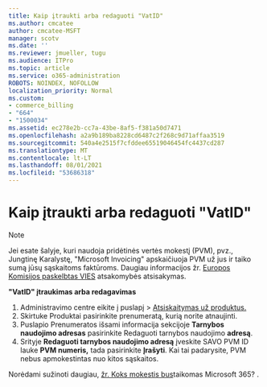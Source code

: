 ```yaml
---
title: Kaip įtraukti arba redaguoti "VatID"
ms.author: cmcatee
author: cmcatee-MSFT
manager: scotv
ms.date: ''
ms.reviewer: jmueller, tugu
ms.audience: ITPro
ms.topic: article
ms.service: o365-administration
ROBOTS: NOINDEX, NOFOLLOW
localization_priority: Normal
ms.custom:
- commerce_billing
- "664"
- "1500034"
ms.assetid: ec278e2b-cc7a-43be-8af5-f381a50d7471
ms.openlocfilehash: a2a9b189ba8228cd6487c2f268c9d71affaa3519
ms.sourcegitcommit: 540a4e2515f7cfddee65519046454fc4437cd287
ms.translationtype: MT
ms.contentlocale: lt-LT
ms.lasthandoff: 08/01/2021
ms.locfileid: "53686318"
---
```

# <a name="how-to-add-or-edit-a-vatid"></a>Kaip įtraukti arba redaguoti "VatID"

> [!NOTE]
> Jei esate šalyje, kuri naudoja pridėtinės vertės mokestį (PVM), pvz., Jungtinę Karalystę, "Microsoft Invoicing" apskaičiuoja PVM už jus ir taiko sumą jūsų sąskaitoms faktūroms. Daugiau informacijos žr. [Europos Komisijos paskelbtas VIES](https://go.microsoft.com/fwlink/p/?LinkID=841741) atsakomybės atsisakymas.

**"VatID" įtraukimas arba redagavimas**

1. Administravimo centre eikite į  puslapį \> [Atsiskaitymas už produktus.](https://go.microsoft.com/fwlink/p/?linkid=842054)
2. Skirtuke  Produktai pasirinkite prenumeratą, kurią norite atnaujinti.
3. Puslapio Prenumeratos išsami informacija sekcijoje **Tarnybos naudojimo adresas** pasirinkite Redaguoti tarnybos naudojimo **adresą**.
4. Srityje **Redaguoti tarnybos naudojimo adresą** įveskite SAVO PVM ID lauke **PVM numeris,** tada pasirinkite **Įrašyti**. Kai tai padarysite, PVM nebus apmokestintas nuo kitos sąskaitos.

Norėdami sužinoti daugiau, [žr. Koks mokestis bus](/microsoft-365/commerce/billing-and-payments/tax-information#what-tax-will-i-be-charged)taikomas Microsoft 365? .